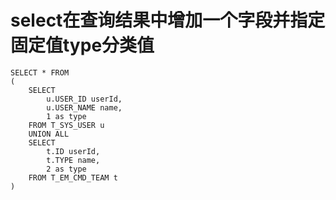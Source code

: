 # select在查询结果中增加一个字段并指定固定值type分类值

```shell
SELECT * FROM
(
    SELECT
        u.USER_ID userId,
        u.USER_NAME name,
        1 as type
    FROM T_SYS_USER u
    UNION ALL
    SELECT
        t.ID userId,
        t.TYPE name,
        2 as type
    FROM T_EM_CMD_TEAM t
)
```

